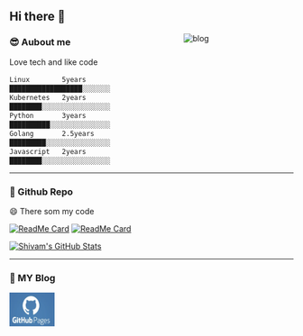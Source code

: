 ## Hi there 👋

<img align='right' src="https://chulinx.github.io/img/timg.png" alt=blog width="195" height="195"/>

### 😎 Aubout me 

Love tech and like code

```
Linux        5years     ██████████████████░░░░░░░   
Kubernetes   2years     ████████░░░░░░░░░░░░░░░░░ 
Python       3years     ██████████░░░░░░░░░░░░░░░   
Golang       2.5years   █████████░░░░░░░░░░░░░░░░   
Javascript   2years     ████████░░░░░░░░░░░░░░░░░   
```

<hr>

### 📄 Github Repo

😄 There som my code

[![ReadMe Card](https://github-readme-stats.vercel.app/api/pin/?username=chulinx&repo=ok8s&show_owner=true)](https://github.com/anandmainali/PackageTemplate)
[![ReadMe Card](https://github-readme-stats.vercel.app/api/pin/?username=chulinx&repo=vttable&show_owner=true)](https://github.com/anandmainali/PackageTemplate)

[![Shivam's GitHub Stats](https://github-readme-stats.vercel.app/api?username=chulinx&show_icons=true)](https://github.com/chulinx)

<hr>

### 📓 MY Blog
<a href="https://chulinx.github.io/"><img style="margin: auto;" src="https://raw.githubusercontent.com/chulinx/imgs/master/20201116223130.png" alt=blog width="80" height="60"/></a>
